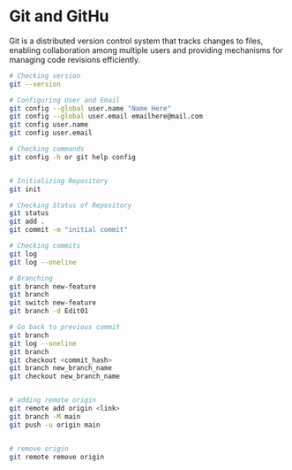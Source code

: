 # Git and GitHu
Git is a distributed version control system that tracks changes to files, enabling collaboration among multiple users and providing mechanisms for managing code revisions efficiently.

```bash
# Checking version
git --version

# Configuring User and Email 
git config --global user.name "Name Here"
git config --global user.email emailhere@mail.com
git config user.name
git config user.email

# Checking commands
git config -h or git help config


# Initializing Repository
git init

# Checking Status of Repository
git status
git add .
git commit -m "initial commit"

# Checking commits
git log
git log --oneline

# Branching
git branch new-feature
git branch
git switch new-feature
git branch -d Edit01

# Go back to previous commit
git branch
git log --oneline
git branch
git checkout <commit_hash>
git branch new_branch_name
git checkout new_branch_name


# adding remote origin
git remote add origin <link>
git branch -M main
git push -u origin main


# remove origin
git remote remove origin